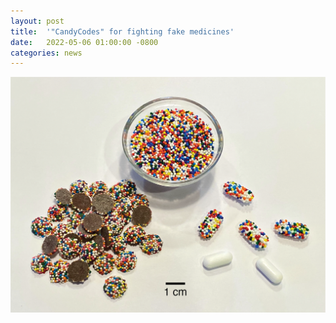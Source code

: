 ```yaml
---
layout: post
title:  '"CandyCodes" for fighting fake medicines'
date:   2022-05-06 01:00:00 -0800
categories: news
---
```


![](/assets/candycodes.png)

